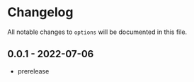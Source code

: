 # Changelog

All notable changes to `options` will be documented in this file.

## 0.0.1 - 2022-07-06

- prerelease
